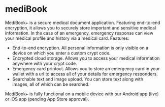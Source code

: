 # mediBook
MediBook+ is a secure medical document application. Featuring end-to-end encryption, it allows you to securely store important and sensitive medical information. In the case of an emergency, emergency response can view your medical profile and history via a medical card.
Features:
- End-to-end encryption. All personal information is only visible on a device on which you enter a custom crypt code.
- Encrypted cloud storage. Allows you to access your medical information anywhere with your crypt code.
- Emergency card printout. Allows you to store an emergency card in your wallet with a url to access all of your details for emergency responders.
- Searchable text and image upload. You can store text along with images, all of which can be searched.

MediBook+ is fully functional on a mobile device with our Android app (live) or iOS app (pending App Store approval).

